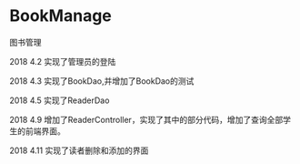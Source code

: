 # BookManage
图书管理

2018 4.2
实现了管理员的登陆

2018 4.3
实现了BookDao,并增加了BookDao的测试

2018 4.5
实现了ReaderDao

2018 4.9
增加了ReaderController，实现了其中的部分代码，增加了查询全部学生的前端界面。

2018 4.11
实现了读者删除和添加的界面
